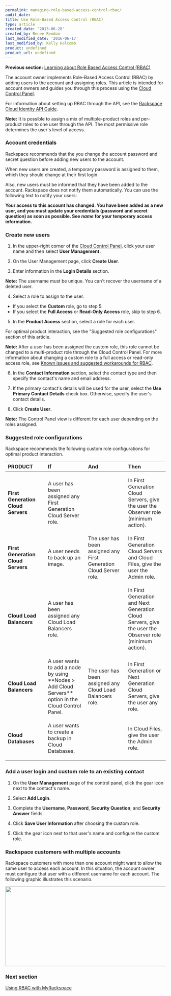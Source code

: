 ```yaml
---
permalink: managing-role-based-access-control-rbac/
audit_date:
title: Use Role-Based Access Control (RBAC)
type: article
created_date: '2013-06-28'
created_by: Renee Rendon
last_modified_date: '2016-06-17'
last_modified_by: Kelly Holcomb
product: undefined
product_url: undefined
---
```


**Previous section:** [Learning about Role Based Access Control (RBAC)](/how-to/overview-role-based-access-control-rbac)

The account owner implements Role-Based Access Control (RBAC) by adding users to the account and assigning roles. This article is intended for account owners and guides you through this process using the [Cloud Control Panel](https://mycloud.rackspace.com/).

For information about setting up RBAC through the API, see the [Rackspace Cloud Identity API Guide](https://developer.rackspace.com/docs/cloud-identity/v2/developer-guide/).

**Note:** It is possible to assign a mix of multiple-product roles and
per-product roles to one user through the API. The most permissive role
determines the user's level of access.

### Account credentials

Rackspace recommends that the you change the account password
and secret question before adding new users to the account.

When new users are created, a temporary password is assigned to
them, which they should change at their first login.

Also, new users must be informed that they have been added to the
account. Rackspace does not notify them automatically. You
can use the following text to notify your users:

**Your access to this account has changed. You have been added as a new user, and you must update your credentials (password and secret question) as soon as possible. See *name* for your temporary access information.**

### Create new users

1. In the upper-right corner of the [Cloud Control Panel](https://mycloud.rackspace.com/),
click your user name and then select **User Management.**

2. On the User Management page, click **Create User**.

3. Enter information in the **Login Details** section.

  **Note:** The username must be unique. You can't recover the username of a deleted user.

4. Select a role to assign to the user.

  - If you select the **Custom** role, go to step 5.
  - If you select the **Full Access** or **Read-Only Access** role, skip to step 6.

5. In the **Product Access** section, select a role for each user.

  For optimal product interaction, see the "Suggested role configurations" section of this article.

  **Note:** After a user has been assigned the custom role, this role cannot be changed to a multi-product role through the Cloud Control Panel. For more information about changing a custom role to a full access or read-only access role, see [Known issues and suggested workarounds for RBAC](/how-to/known-issues-and-suggested-workarounds-role-based-access-control-rbac).

6. In the **Contact Information** section, select the contact type and then specify the contact's name and email address.

7. If the primary contact's details will be used for the user, select
the **Use Primary Contact Details** check box. Otherwise, specify the
user's contact details.

8. Click **Create User**.

  **Note:** The Control Panel view is different for each user depending on the roles assigned.

### Suggested role configurations

Rackspace recommends the following custom role configurations for
optimal product interaction.

<table>
<colgroup>
<col width="25%" />
<col width="25%" />
<col width="25%" />
<col width="25%" />
</colgroup>
<thead>
<tr class="header">
<th align="left">PRODUCT</th>
<th align="left">If</th>
<th align="left">And</th>
<th align="left">Then</th>
</tr>
</thead>
<tbody>
<tr class="odd">
<td align="left"><strong>First Generation Cloud Servers</strong></td>
<td align="left"><p>A user has been assigned any First Generation Cloud Server role.</p></td>
<td align="left"><p> </p></td>
<td align="left"><p>In First Generation Cloud Servers, give the user the Observer role (minimum action).</p></td>
</tr>
<tr class="even">
<td align="left"><strong>First Generation Cloud Servers</strong> </td>
<td align="left">A user needs to back up an image.</td>
<td align="left">The user has been assigned any First Generation Cloud Server role.</td>
<td align="left">In First Generation Cloud Servers and Cloud Files, give the user the Admin role.</td>
</tr>
<tr class="odd">
<td align="left"><strong>Cloud Load Balancers</strong></td>
<td align="left"><p>A user has been assigned any Cloud Load Balancers role.</p></td>
<td align="left"><p> </p></td>
<td align="left"><p>In First Generation and Next Generation Cloud Servers, give the user the Observer role (minimum action).</p></td>
</tr>
<tr class="even">
<td align="left"><strong>Cloud Load Balancers </strong></td>
<td align="left">A user wants to add a node by using **Nodes > Add Cloud Servers** option in the Cloud Control Panel.</td>
<td align="left">The user has been assigned any Cloud Load Balancers role.</td>
<td align="left">In First Generation or Next Generation Cloud Servers, give the user any role. </td>
</tr>
<tr class="odd">
<td align="left"><p><strong>Cloud Databases</strong></p></td>
<td align="left"><p>A user wants to create a backup in Cloud Databases.</p></td>
<td align="left"><p> </p></td>
<td align="left"><p>In Cloud Files, give the user the Admin role.</p></td>
</tr>
</tbody>
</table>

### Add a user login and custom role to an existing contact

1. On the **User Management** page of the control panel, click the gear icon next to the contact's name.

2. Select **Add Login**.

3. Complete the **Username**, **Password**, **Security Question**, and
**Security Answer** fields.

4. Click **Save User Information** after choosing the custom
role.

5. Click the gear icon next to that user's name and configure
the custom role.

### Rackspace customers with multiple accounts

Rackspace customers with more than one account might want to allow the
same user to access each account. In this situation, the account
owner must configure that user with a different username for
each account. The following graphic illustrates this scenario.

<img src="{% asset_path general/managing-role-based-access-control-rbac/MutiAccountsRBAC.png %}" width="534" height="250" />

### Next section

[Using RBAC with MyRackspace](/how-to/using-rbac-with-myrackspace)
